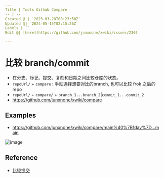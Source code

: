 ```yaml
---
Title | Tools Github Compare
-- | --
Created @ | `2023-03-28T08:23:50Z`
Updated @| `2024-05-15T02:15:26Z`
Labels | ``
Edit @| [here](https://github.com/junxnone/xwiki/issues/236)

---
```

# 比较 branch/commit
- 在分支、标记、提交、复刻和日期之间比较仓库的状态。
- `repoUrl/` + `compare` : 手动选择想要对比的branch, 也可以比较 frok 之后的 repo
- `repoUrl/` + `compare/` + `branch_1...branch_2`|`commit_1...commit_2`
- https://github.com/junxnone/xwiki/compare



## Examples

-  https://github.com/junxnone/xwiki/compare/main%40%7B1day%7D...main

![image](https://user-images.githubusercontent.com/2216970/228179471-433276bd-3b57-430b-9f39-985aeb5c6450.png)


## Reference
- [比较提交](https://docs.github.com/zh/pull-requests/committing-changes-to-your-project/viewing-and-comparing-commits/comparing-commits)

